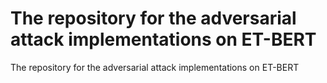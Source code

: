 # The repository for the adversarial attack implementations on ET-BERT

The repository for the adversarial attack implementations on ET-BERT

